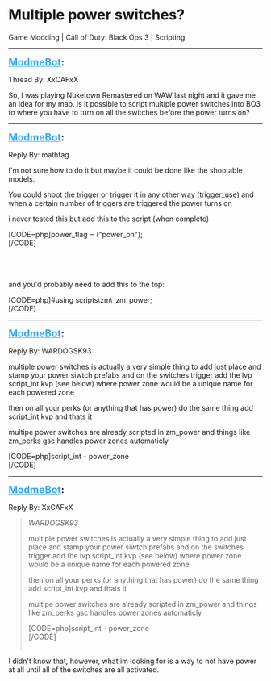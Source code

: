 # Multiple power switches?
Game Modding | Call of Duty: Black Ops 3 | Scripting

---
<strong style="font-size: 1.4em;"><span style="text-decoration: underline;text-decoration-color: #34a7f9;"><span style="color:#34a7f9;">ModmeBot</span></span>:</strong>

<p>Thread By: XxCAFxX<br /><p style="text-align:left;">So, I was playing Nuketown Remastered on WAW last night and it gave me an idea for my map. is it possible to script multiple power switches into BO3 to where you have to turn on all the switches before the power turns on?</p></p>

---
<strong style="font-size: 1.4em;"><span style="text-decoration: underline;text-decoration-color: #34a7f9;"><span style="color:#34a7f9;">ModmeBot</span></span>:</strong>

<p>Reply By: mathfag<br /><p style="text-align:left;">I&#39;m not sure how to do it but maybe it could be done like the shootable models.</p><p style="text-align:left;"></p><p style="text-align:left;">You could shoot the trigger or trigger it in any other way (trigger_use) and when a certain number of triggers are triggered the power turns on</p><p style="text-align:left;"></p><p style="text-align:left;"></p><p style="text-align:left;">i never tested this but add this to the script (when complete)</p><p style="text-align:left;"></p>[CODE=php]power_flag = (&quot;power_on&quot;);<br />[/CODE]<br /><br /><br /><br /><p style="text-align:left;">and you&#39;d probably need to add this to the top:</p>[CODE=php]#using scripts\zm\_zm_power;<br />[/CODE]</p>

---
<strong style="font-size: 1.4em;"><span style="text-decoration: underline;text-decoration-color: #34a7f9;"><span style="color:#34a7f9;">ModmeBot</span></span>:</strong>

<p>Reply By: WARDOGSK93<br /><p style="text-align:left;">multiple power switches is actually a very simple thing to add just place and stamp your power siwtch prefabs and on the switches trigger add the lvp script_int kvp (see below) where power zone would be a unique name for each powered zone</p><p style="text-align:left;">then on all your perks (or anything that has power) do the same thing add script_int kvp and thats it</p><p style="text-align:left;">multipe power switches are already scripted in zm_power and things like zm_perks gsc handles power zones automaticly</p>[CODE=php]script_int - power_zone<br />[/CODE]</p>

---
<strong style="font-size: 1.4em;"><span style="text-decoration: underline;text-decoration-color: #34a7f9;"><span style="color:#34a7f9;">ModmeBot</span></span>:</strong>

<p>Reply By: XxCAFxX<br /><blockquote><em>WARDOGSK93</em><p style="text-align:left;">multiple power switches is actually a very simple thing to add just place and stamp your power siwtch prefabs and on the switches trigger add the lvp script_int kvp (see below) where power zone would be a unique name for each powered zone</p><p style="text-align:left;">then on all your perks (or anything that has power) do the same thing add script_int kvp and thats it</p><p style="text-align:left;">multipe power switches are already scripted in zm_power and things like zm_perks gsc handles power zones automaticly</p>[CODE=php]script_int - power_zone<br />[/CODE]<br /><br /></blockquote><p style="text-align:left;">I didn&#39;t know that, however, what im looking for is a way to not have power at all until all of the switches are all activated.</p></p>
